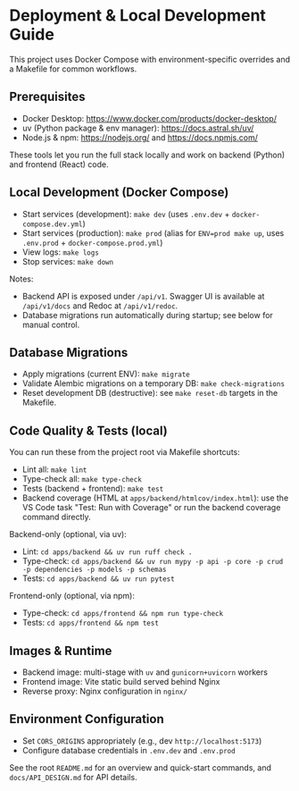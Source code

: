 # Deployment & Local Development Guide

This project uses Docker Compose with environment-specific overrides and a Makefile for common workflows.

## Prerequisites

- Docker Desktop: <https://www.docker.com/products/docker-desktop/>
- uv (Python package & env manager): <https://docs.astral.sh/uv/>
- Node.js & npm: <https://nodejs.org/> and <https://docs.npmjs.com/>

These tools let you run the full stack locally and work on backend (Python) and frontend (React) code.

## Local Development (Docker Compose)

- Start services (development): `make dev` (uses `.env.dev` + `docker-compose.dev.yml`)
- Start services (production): `make prod` (alias for `ENV=prod make up`, uses `.env.prod` + `docker-compose.prod.yml`)
- View logs: `make logs`
- Stop services: `make down`

Notes:

- Backend API is exposed under `/api/v1`. Swagger UI is available at `/api/v1/docs` and Redoc at `/api/v1/redoc`.
- Database migrations run automatically during startup; see below for manual control.

## Database Migrations

- Apply migrations (current ENV): `make migrate`
- Validate Alembic migrations on a temporary DB: `make check-migrations`
- Reset development DB (destructive): see `make reset-db` targets in the Makefile.

## Code Quality & Tests (local)

You can run these from the project root via Makefile shortcuts:

- Lint all: `make lint`
- Type-check all: `make type-check`
- Tests (backend + frontend): `make test`
- Backend coverage (HTML at `apps/backend/htmlcov/index.html`): use the VS Code task "Test: Run with Coverage" or run the backend coverage command directly.

Backend-only (optional, via uv):

- Lint: `cd apps/backend && uv run ruff check .`
- Type-check: `cd apps/backend && uv run mypy -p api -p core -p crud -p dependencies -p models -p schemas`
- Tests: `cd apps/backend && uv run pytest`

Frontend-only (optional, via npm):

- Type-check: `cd apps/frontend && npm run type-check`
- Tests: `cd apps/frontend && npm test`

## Images & Runtime

- Backend image: multi-stage with `uv` and `gunicorn+uvicorn` workers
- Frontend image: Vite static build served behind Nginx
- Reverse proxy: Nginx configuration in `nginx/`

## Environment Configuration

- Set `CORS_ORIGINS` appropriately (e.g., dev `http://localhost:5173`)
- Configure database credentials in `.env.dev` and `.env.prod`

See the root `README.md` for an overview and quick-start commands, and `docs/API_DESIGN.md` for API details.
